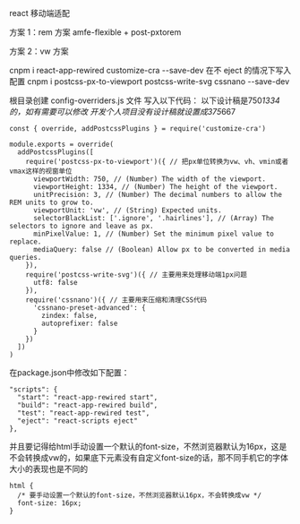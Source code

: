 react 移动端适配

方案 1：rem 方案
amfe-flexible + post-pxtorem

方案 2：vw 方案

cnpm i react-app-rewired customize-cra --save-dev 在不 eject 的情况下写入配置
cnpm i postcss-px-to-viewport postcss-write-svg cssnano --save-dev

根目录创建 config-overriders.js 文件
写入以下代码：
以下设计稿是750*1334的，如有需要可以修改
开发个人项目没有设计稿就设置成375*667

```
const { override, addPostcssPlugins } = require('customize-cra')

module.exports = override(
  addPostcssPlugins([
    require('postcss-px-to-viewport')({ // 把px单位转换为vw、vh、vmin或者vmax这样的视窗单位
      viewportWidth: 750, // (Number) The width of the viewport.
      viewportHeight: 1334, // (Number) The height of the viewport.
      unitPrecision: 3, // (Number) The decimal numbers to allow the REM units to grow to.
      viewportUnit: 'vw', // (String) Expected units.
      selectorBlackList: ['.ignore', '.hairlines'], // (Array) The selectors to ignore and leave as px.
      minPixelValue: 1, // (Number) Set the minimum pixel value to replace.
      mediaQuery: false // (Boolean) Allow px to be converted in media queries.
    }),
    require('postcss-write-svg')({ // 主要用来处理移动端1px问题
      utf8: false
    }),
    require('cssnano')({ // 主要用来压缩和清理CSS代码
      'cssnano-preset-advanced': {
        zindex: false,
        autoprefixer: false
      }
    })
  ])
)
```

在package.json中修改如下配置：
```
"scripts": {
  "start": "react-app-rewired start",
  "build": "react-app-rewired build",
  "test": "react-app-rewired test",
  "eject": "react-scripts eject"
},
```


并且要记得给html手动设置一个默认的font-size，不然浏览器默认为16px，这是不会转换成vw的，如果底下元素没有自定义font-size的话，那不同手机它的字体大小的表现也是不同的
```
html {
  /* 要手动设置一个默认的font-size，不然浏览器默认16px，不会转换成vw */
  font-size: 16px;
}
```
